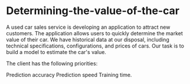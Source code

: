 # Determining-the-value-of-the-car

A used car sales service is developing an application to attract new customers. The application allows users to quickly determine the market value of their car. We have historical data at our disposal, including technical specifications, configurations, and prices of cars. Our task is to build a model to estimate the car's value.

The client has the following priorities:

Prediction accuracy
Prediction speed
Training time.